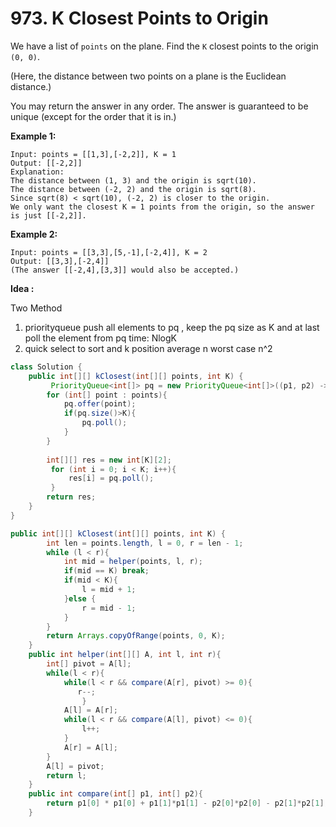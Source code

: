 # 973. K Closest Points to Origin



We have a list of `points` on the plane.  Find the `K` closest points to the origin `(0, 0)`.

\(Here, the distance between two points on a plane is the Euclidean distance.\)

You may return the answer in any order.  The answer is guaranteed to be unique \(except for the order that it is in.\)

**Example 1:**

```text
Input: points = [[1,3],[-2,2]], K = 1
Output: [[-2,2]]
Explanation: 
The distance between (1, 3) and the origin is sqrt(10).
The distance between (-2, 2) and the origin is sqrt(8).
Since sqrt(8) < sqrt(10), (-2, 2) is closer to the origin.
We only want the closest K = 1 points from the origin, so the answer is just [[-2,2]].
```

**Example 2:**

```text
Input: points = [[3,3],[5,-1],[-2,4]], K = 2
Output: [[3,3],[-2,4]]
(The answer [[-2,4],[3,3]] would also be accepted.)
```

**Idea :**

Two Method

1. priorityqueue push all elements to pq , keep the pq size as K and at last poll the element from pq time: NlogK 
2. quick select to sort and k position average n worst case n^2

```java
class Solution {
    public int[][] kClosest(int[][] points, int K) {
         PriorityQueue<int[]> pq = new PriorityQueue<int[]>((p1, p2) ->p2[0] * p2[0] + p2[1] * p2[1] - p1[0] * p1[0] - p1[1] * p1[1]);
        for (int[] point : points){
            pq.offer(point);
            if(pq.size()>K){
                pq.poll();
            }
        }
        
        int[][] res = new int[K][2];
         for (int i = 0; i < K; i++){
             res[i] = pq.poll();
         }
        return res;
    }
}
```

```java
public int[][] kClosest(int[][] points, int K) {
        int len = points.length, l = 0, r = len - 1;
        while (l < r){
            int mid = helper(points, l, r);
            if(mid == K) break;
            if(mid < K){
                l = mid + 1;
            }else {
                r = mid - 1;
            }
        }
        return Arrays.copyOfRange(points, 0, K);
    }
    public int helper(int[][] A, int l, int r){
        int[] pivot = A[l];
        while(l < r){
            while(l < r && compare(A[r], pivot) >= 0){
               r--;
                }
            A[l] = A[r];
            while(l < r && compare(A[l], pivot) <= 0){
                l++;
            }
            A[r] = A[l];
        }
        A[l] = pivot;
        return l;
    }
    public int compare(int[] p1, int[] p2){
        return p1[0] * p1[0] + p1[1]*p1[1] - p2[0]*p2[0] - p2[1]*p2[1];
    }
```

